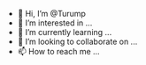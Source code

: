 - 👋 Hi, I’m @Turump
- 👀 I’m interested in ...
- 🌱 I’m currently learning ...
- 💞️ I’m looking to collaborate on ...
- 📫 How to reach me ...

<!---
Turump/Turump is a ✨ special ✨ repository because its `README.md` (this file) appears on your GitHub profile.
You can click the Preview link to take a look at your changes.
--->

